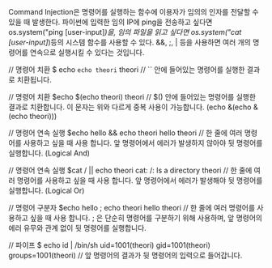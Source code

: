 Command Injection은 명령어를 실행하는 함수에 이용자가 임의의 인자를 전달할 수 있을 때 발생한다.
파이썬에 입력한 임의 IP에 ping을 전송하고 싶다면 os.system("ping [user-input]*)을, 임의 파일을 읽고 싶다면 os.system("cat [user-input]*)등의 시스템 함수를 사용할 수 있다.
&&, ;, | 등을 사용하면 여러 개의 명령어를 연속으로 실행시킬 수 있다는 것입니다.


// 명령어 치환
$ echo `echo theori` theori 
// `` 안에 들어있는 명령어를 실행한 결과로 치환됩니다.


// 명령어 치환
$echo $(echo theori) theori
// $() 안에 들어있는 명령어를 실행한 결과로 치환합니다. 이 문자는 위와 다르게 중복 사용이 가능합니다. 
(echo &(echo &(echo theori)))


// 명령어 연속 실행
$echo hello && echo theori hello theori
// 한 줄에 여러 명령어를 사용하고 싶을 때 사용 합니다. 앞 명령어에서 에러가 발생하지 않아야 뒷 명령어를 실행합니다. (Logical And)


// 명령어 연속 실행
$cat / || echo theori cat: /: Is a directory theori
// 한 줄에 여러 명령어를 사용하고 싶을 때 사용 합니다. 앞 명령어에서 에러가 발생해야 뒷 명령어를 실행합니다. (Logical Or)


// 명령어 구분자
$echo hello ; echo theori hello theori
// 한 줄에 여러 명령어를 사용하고 싶을 때 사용 합니다. ; 은 단순히 명령어를 구분하기 위해 사용하며, 앞 명령어의 에러 유무와 관계 없이 뒷 명령어를 실행합니다.


// 파이프
$ echo id | /bin/sh uid=1001(theori) gid=1001(theori) groups=1001(theori)
// 앞 명령어의 결과가 뒷 명령어의 입력으로 들어갑니다.